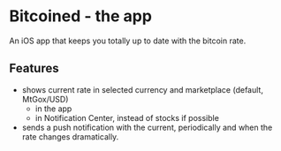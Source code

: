 # Bitcoined - the app

An iOS app that keeps you totally up to date with the bitcoin rate.

## Features
* shows current rate in selected currency and marketplace (default, MtGox/USD)
	* in the app
	* in Notification Center, instead of stocks if possible
* sends a push notification with the current, periodically and when the rate changes dramatically.